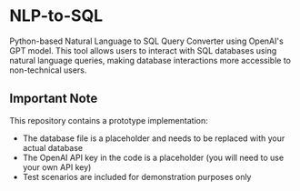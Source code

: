 # NLP-to-SQL
Python-based Natural Language to SQL Query Converter using OpenAI's GPT model. This tool allows users to interact with SQL databases using natural language queries, making database interactions more accessible to non-technical users.


## Important Note

This repository contains a prototype implementation:
- The database file is a placeholder and needs to be replaced with your actual database
- The OpenAI API key in the code is a placeholder (you will need to use your own API key)
- Test scenarios are included for demonstration purposes only
